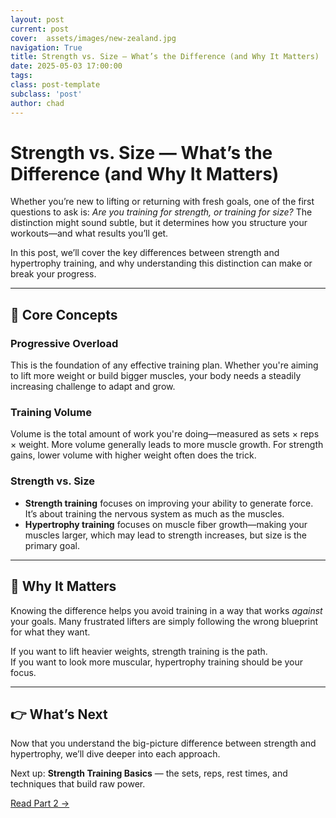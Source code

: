 ```yaml
---
layout: post
current: post
cover:  assets/images/new-zealand.jpg
navigation: True
title: Strength vs. Size — What’s the Difference (and Why It Matters)
date: 2025-05-03 17:00:00
tags: 
class: post-template
subclass: 'post'
author: chad
---
```


# Strength vs. Size — What’s the Difference (and Why It Matters)

Whether you’re new to lifting or returning with fresh goals, one of the first questions to ask is: *Are you training for strength, or training for size?* The distinction might sound subtle, but it determines how you structure your workouts—and what results you’ll get.

In this post, we’ll cover the key differences between strength and hypertrophy training, and why understanding this distinction can make or break your progress.

---

## 🔑 Core Concepts

### **Progressive Overload**
This is the foundation of any effective training plan. Whether you're aiming to lift more weight or build bigger muscles, your body needs a steadily increasing challenge to adapt and grow.

### **Training Volume**
Volume is the total amount of work you're doing—measured as sets × reps × weight. More volume generally leads to more muscle growth. For strength gains, lower volume with higher weight often does the trick.

### **Strength vs. Size**
- **Strength training** focuses on improving your ability to generate force. It’s about training the nervous system as much as the muscles.
- **Hypertrophy training** focuses on muscle fiber growth—making your muscles larger, which may lead to strength increases, but size is the primary goal.

---

## 🧠 Why It Matters

Knowing the difference helps you avoid training in a way that works *against* your goals. Many frustrated lifters are simply following the wrong blueprint for what they want.

If you want to lift heavier weights, strength training is the path.  
If you want to look more muscular, hypertrophy training should be your focus.

---

## 👉 What’s Next

Now that you understand the big-picture difference between strength and hypertrophy, we’ll dive deeper into each approach.

Next up: **Strength Training Basics** — the sets, reps, rest times, and techniques that build raw power.

[Read Part 2 →](#)
